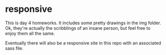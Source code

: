 # responsive

This is day 4 homeworks. It includes some pretty drawings in the img folder. Ok, they're actually the scribblings of an insane person, but feel free to enjoy them all the same.

Eventually there will also be a responsive site in this repo with an associated sass file.
